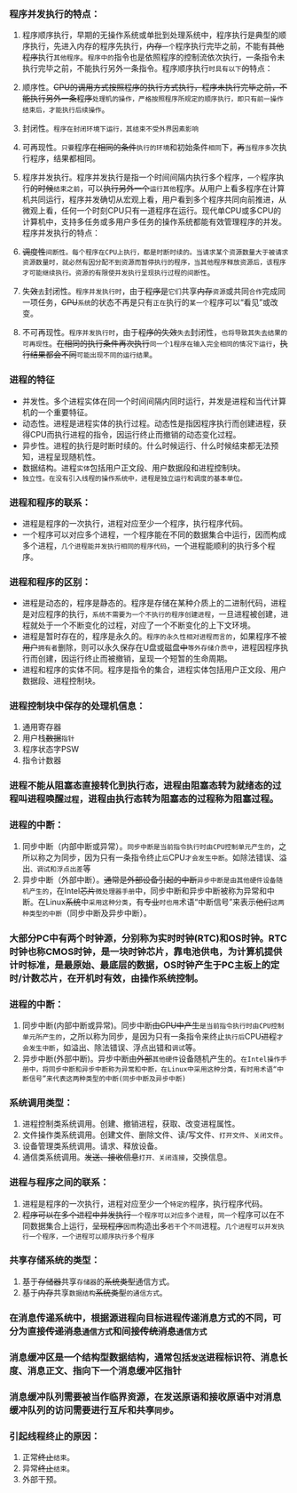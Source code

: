 ### 程序并发执行的特点：
1. 程序顺序执行，早期的无操作系统或单批到处理系统中，程序执行是典型的顺序执行，先进入内存的程序先执行，~~内存~~`一个`程序执行完毕之前，不能有~~其他程序~~执行`其他程序`。`程序中的`指令也是依照程序的控制流依次执行，一条指令未执行完毕之前，不能执行另外一条指令。程序顺序执行`时具有以下`~~的~~特点：
  1. 顺序性。~~CPU的调用方式按照程序的执行方式执行，程序未执行完毕之前，不能执行另外一条程序~~`处理机的操作，严格按照程序所规定的顺序执行，即只有前一操作结束后，才能执行后续操作`。
  2. 封闭性。`程序在封闭环境下运行，其结束不受外界因素影响`
  3. 可再现性。`只要`程序~~在相同的条件~~`执行的环境`和初始条件`相同`下，~~再~~`当程序多`次执行程序，结果都相同。

2. 程序并发执行。程序并发执行是指一个时间间隔内执行多个程序，`一个`程序执行~~的时候~~`结束之前`，可以~~执行另外一个~~`运行其他`程序。从用户上看多程序在计算机共同运行，程序并发确切从宏观上看，用户看到多个程序共同向前推进，从微观上看，任何一个时刻CPU只有一道程序在运行。现代单CPU或多CPU的计算机中，支持多任务或多用户多任务的操作系统都能有效管理程序的并发。程序并发执行的特点：
  1. ~~调度性~~`间断性。每个程序在CPU上执行，都是时断时续的。当请求某个资源数量大于被请求资源数量时，就必然有因分配不到资源而暂停执行的程序，当其他程序释放资源后，该程序才可能继续执行。资源的有限使并发执行呈现执行过程的间断性`。
  2. 失~~效~~`去`封闭性。`程序并发执行时`，由于~~程序是~~`它们`共享~~内存~~`资源`或共同`合作`完成同一项任务，~~CPU~~`系统`的状态不再是只有`正在`执行的`某一个`程序可以“看见”或改变。
  3. 不可再现性。`程序并发执行时`，由于~~程序的失效~~`失去`封闭性，`也将导致其失去结果的可再现性`。~~在相同的执行条件再次执行~~`同一个1程序在输入完全相同的情况下运行`，~~执行结果都会不同~~`可能出现不同的运行结果`。

### 进程的特征
  * 并发性。多个进程实体在同一个时间间隔内同时运行，并发是进程和当代计算机的一个重要特征。
  * 动态性。进程是进程实体的执行过程。动态性是指因程序执行而创建进程，获得CPU而执行进程的指令，因运行终止而撤销的动态变化过程。
  * 异步性。进程的执行是时断时续的。什么时候运行、什么时候结束都无法预知，进程呈现随机性。
  * 数据结构。进程`实体`包括用户正文段、用户数据段和进程控制块。
  * `独立性。在没有引入线程的操作系统中，进程是独立运行和调度的基本单位。`

### 进程和程序的联系：
  * 进程是程序的一次执行，进程对应至少一个程序，执行程序代码。
  * 一个程序可以对应多个进程，一个程序能在不同的数据集合中运行，因而构成多个进程，`几个进程能并发执行相同的程序代码`，一个进程能顺利的执行多个程序。

### 进程和程序的区别：
  * 进程是动态的，程序是静态的。程序是存储在某种介质上的二进制代码，进程是对应程序的执行，`系统不需要为一个不执行的程序创建进程`，一旦进程被创建，进程就处于一个不断变化的过程，对应了一个不断变化的上下文环境。
  * 进程是暂时存在的，程序是永久的。`程序的永久性相对进程而言的`，如果程序不被~~用户~~`拥有者`删除，则可以永久保存在U盘或磁盘~~中~~`等外存储介质中`，进程因程序执行而创建，因运行终止而被撤销，呈现一个短暂的生命周期。
  * 进程和程序的实体不同。程序是指令的集合，进程实体包括用户正文段、用户数据段、进程控制块。

### 进程控制块中保存的处理机信息：
  1. 通用寄存器
  2. 用户栈~~数据~~`指针`
  3. 程序状态字PSW
  4. 指令计数器

### 进程不能从阻塞态直接转化到执行态，进程由阻塞态转为就绪态的过程叫~~进程~~唤醒`过程`，进程由执行态转为阻塞态的过程称为阻塞过程。

### 进程的中断：
1. 同步中断（内部中断或异常）。`同步中断是当前指令执行时由CPU控制单元产生的`，之所以称之为同步，因为只有一条指令终止`后`CPU`才会发生中断`。如除法错误、溢出`、调试和浮点出差`等
2. 异步中断（外部中断）。~~通常是外部设备引起的中断~~`异步中断是由其他硬件设备随机产生的`，在Intel~~芯片~~`微处理器手册`中，同步中断和异步中断被称为异常和中断。在Linux~~系统~~中`采用这种分类`，有~~专业~~`时也用`术语“中断信号”来表示~~他们~~`这两种类型的中断`（同步中断及异步中断）。

### 大部分PC中有两个时钟源，分别称为实时时钟(RTC)和OS时钟。RTC时钟也称CMOS时钟，是一块时钟芯片，靠电池供电，为计算机提供计时标准，是最原始、最底层的数据，OS时钟产生于PC主板上的定时/计数芯片，在开机时有效，由操作系统控制。

### 进程的中断：
1. 同步中断(内部中断或异常)。同步中断~~由CPU中产生~~`是当前指令执行时由CPU控制单元所产生的`，之所以称为同步，是因为只有一条指令来终止`执行后`CPU~~进程~~`才会发生中断`，如溢出、除法错误、浮点出错和`调试`等。
2. 异步中断(外部中断)。异步中断由~~外部~~`其他硬件`设备随机产生的。`在Intel操作手册中，将同步中断和异步中断称为异常和中断，在Linux中采用这种分类，有时用术语“中断信号”来代表这两种类型的中断(同步中断及异步中断)`

### 系统调用类型：
1. 进程控制类系统调用。创建、撤销进程，获取、改变进程属性。
2. 文件操作类系统调用。创建文件、删除文件、读/写文件、`打开文件`、`关闭文件`。
3. 设备管理类系统调用。请求、释放设备。
4. 通信类系统调用。~~发送、接收信息~~`打开、关闭连接`，交换信息。

### 进程与程序之间的联系：
1. 进程是程序的一次执行，进程对应至少一个`特定的`程序，执行程序代码。
2. ~~程序可以在多个进程中并发执行~~`一个程序可以对应多个进程`，`同一个`程序可以在不同数据集合上运行，~~呈现程序~~`因而`构造出~~多~~`若干`个`不同`进程。`几个进程可以并发执行一个程序，一个进程可以顺序执行多个程序`

### 共享存储系统的类型：
1. 基于~~存储器~~共享`存储器`的~~系统类型~~通信方式。
2. 基于~~内存~~共享`数据结构`~~系统类型~~`的通信方式`。

### 在消息传递系统中，根据源进程向目标进程传递消息方式的不同，可分为直接~~传递消息~~`通信方式`和间接~~传统消息~~`通信方式`

### 消息缓冲区是一个结构型数据结构，通常包括`发送`进程标识符、消息长度、消息正文、指向下一个消息缓冲区指针

### 消息缓冲队列需要被当作临界资源，在发送原语和接收原语中对消息缓冲队列的访问需要进行互斥和~~共享~~`同步`。

### 引起线程终止的原因：
1. 正常~~终止~~`结束`。
2. 异常~~终止~~`结束`。
3. 外部干预。